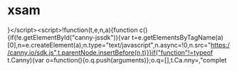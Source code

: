 # xsam
}&lt;/script>&lt;script>!function(t,e,n,a){function c(){if(!e.getElementById("canny-jssdk")){var t=e.getElementsByTagName(a)[0],n=e.createElement(a);n.type="text/javascript",n.async=!0,n.src="https://canny.io/sdk.js",t.parentNode.insertBefore(n,t)}}if("function"!=typeof t.Canny){var o=function(){o.q.push(arguments)};o.q=[],t.Ca.nny=,"complet
